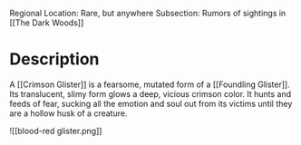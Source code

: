 Regional Location: Rare, but anywhere
Subsection: Rumors of sightings in [[The Dark Woods]]
# Description
A [[Crimson Glister]] is a fearsome, mutated form of a [[Foundling Glister]]. Its translucent, slimy form glows a deep, vicious crimson color. It hunts and feeds of fear, sucking all the emotion and soul out from its victims until they are a hollow husk of a creature. 

![[blood-red glister.png]]
